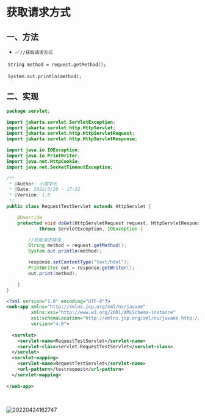 # 获取请求方式

## 一、方法

- ✅`//获取请求方式`

​        `String method = request.getMethod();`

​        `System.out.println(method);`

## 二、实现

```java
package servlet;

import jakarta.servlet.ServletException;
import jakarta.servlet.http.HttpServlet;
import jakarta.servlet.http.HttpServletRequest;
import jakarta.servlet.http.HttpServletResponse;

import java.io.IOException;
import java.io.PrintWriter;
import java.net.HttpCookie;
import java.net.SocketTimeoutException;

/**
 * @Author: 小雷学长
 * @Date: 2022/3/20 - 17:22
 * @Version: 1.8
 */
public class RequestTestServlet extends HttpServlet {

    @Override
    protected void doGet(HttpServletRequest request, HttpServletResponse response)
            throws ServletException, IOException {

        //获取请求路径
        String method = request.getMethod();
        System.out.println(method);

        response.setContentType("text/html");
        PrintWriter out = response.getWriter();
        out.print(method);

    }
}
```

```xml
<?xml version="1.0" encoding="UTF-8"?>
<web-app xmlns="http://xmlns.jcp.org/xml/ns/javaee"
         xmlns:xsi="http://www.w3.org/2001/XMLSchema-instance"
         xsi:schemaLocation="http://xmlns.jcp.org/xml/ns/javaee http://xmlns.jcp.org/xml/ns/javaee/web-app_4_0.xsd"
         version="4.0">
  
  <servlet>
    <servlet-name>RequestTestServlet</servlet-name>
    <servlet-class>servlet.RequestTestServlet</servlet-class>
  </servlet>
  <servlet-mapping>
    <servlet-name>RequestTestServlet</servlet-name>
    <url-pattern>/testrequest</url-pattern>
  </servlet-mapping>
  
</web-app>
```

​	

![20220424162747](https://xleixz.oss-cn-nanjing.aliyuncs.com/typora-img/20220424162747.png)